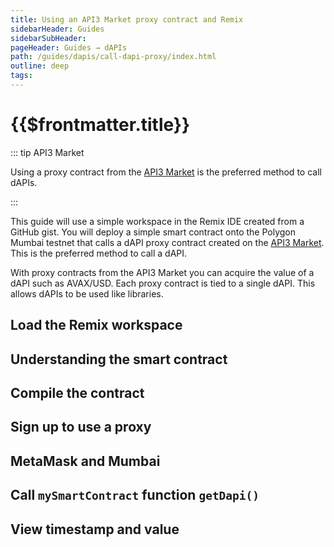 ```yaml
---
title: Using an API3 Market proxy contract and Remix
sidebarHeader: Guides
sidebarSubHeader:
pageHeader: Guides → dAPIs
path: /guides/dapis/call-dapi-proxy/index.html
outline: deep
tags:
---
```


<PageHeader/>

<SearchHighlight/>

# {{$frontmatter.title}}

::: tip API3 Market

Using a proxy contract from the [API3 Market](https://market.api3.org) is the
preferred method to call dAPIs.

:::

This guide will use a simple workspace in the Remix IDE created from a GitHub
gist. You will deploy a simple smart contract onto the Polygon Mumbai testnet
that calls a dAPI proxy contract created on the [API3 Market](). This is the
preferred method to call a dAPI.

With proxy contracts from the API3 Market you can acquire the value of a dAPI
such as AVAX/USD. Each proxy contract is tied to a single dAPI. This allows
dAPIs to be used like libraries.

## Load the Remix workspace

## Understanding the smart contract

## Compile the contract

## Sign up to use a proxy

## MetaMask and Mumbai

## Call `mySmartContract` function `getDapi()`

## View timestamp and value
